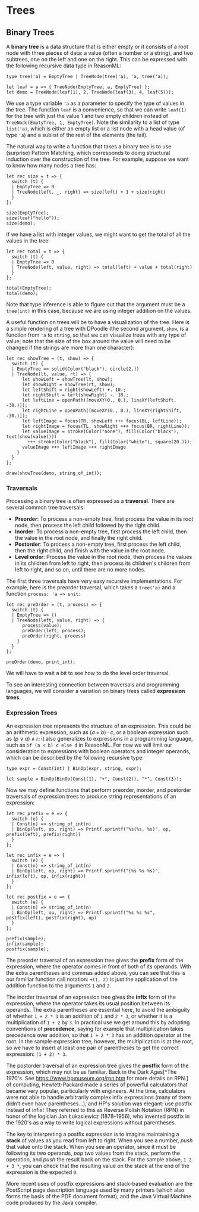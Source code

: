 # Trees

## Binary Trees

A **binary tree** is a data structure that is either empty or it consists of a root node with three pieces of data: a value (often a number or a string), and two subtrees, one on the left and one on the right.
This can be expressed with the following recursive data type in ReasonML:
```reason edit
type tree('a) = EmptyTree | TreeNode(tree('a), 'a, tree('a));

let leaf = a => { TreeNode(EmptyTree, a, EmptyTree) };
let demo = TreeNode(leaf(1), 2, TreeNode(leaf(3), 4, leaf(5)));
```
We use a type variable `'a` as a parameter to specify the type of values in the tree.
The function `leaf` is a convenience, so that we can write `leaf(1)` for the tree with just the value 1 and two empty children instead of `TreeNode(EmptyTree, 1, EmptyTree)`.
Note the similarity to a list of type `list('a)`, which is either an empty list or a list node with a head value (of type `'a`) and a sublist of the rest of the elements (the tail).

The natural way to write a function that takes a binary tree is to use (surprise) Pattern Matching, which corresponds to doing structural induction over the construction of the tree.
For example, suppose we want to know how many nodes a tree has:
```reason edit
let rec size = t => {
  switch (t) {
  | EmptyTree => 0
  | TreeNode(left, _, right) => size(left) + 1 + size(right)
  }
};

size(EmptyTree);
size(leaf("hello"));
size(demo);
```

If we have a list with integer values, we might want to get the total of all the values in the tree:
```reason edit
let rec total = t => {
  switch (t) {
  | EmptyTree => 0
  | TreeNode(left, value, right) => total(left) + value + total(right)
  }
};

total(EmptyTree);
total(demo);
```
Note that type inference is able to figure out that the argument must be a `tree(int)` in this case, because we are using integer addition on the values.

A useful function on trees will be to have a visualization of the tree.
Here is a simple rendering of a tree with DPoodle (the second argument, `show`, is a function from `'a` to `string`, so that we can visualize trees with any type of value; note that the size of the box around the value will need to be changed if the strings are more than one character):
```reason edit
let rec showTree = (t, show) => {
  switch (t) {
  | EmptyTree => solid(Color("black"), circle(2.))
  | TreeNode(lt, value, rt) => {
      let showLeft = showTree(lt, show);
      let showRight = showTree(rt, show);
      let leftShift = right(showLeft) +. 10.;
      let rightShift = left(showRight) -. 10.;
      let leftLine = openPath([moveXY(0., 0.), lineXY(leftShift, -30.)]);
      let rightLine = openPath([moveXY(0., 0.), lineXY(rightShift, -30.)]);
      let leftImage = focus(TR, showLeft +++ focus(BL, leftLine));
      let rightImage = focus(TL, showRight +++ focus(BR, rightLine));
      let valueImage = stroke(Color("none"), fill(Color("black"), text(show(value))))
        +++ stroke(Color("black"), fill(Color("white"), square(20.)));
      valueImage +++ leftImage +++ rightImage
    }
  }
};

draw(showTree(demo, string_of_int));
```

### Traversals

Processing a binary tree is often expressed as a **traversal**.
There are several common tree traversals:

* **Preorder**: To process a non-empty tree, first process the value in its root node, then process the left child followed by the right child.
* **Inorder**: To process a non-empty tree, first process the left child, then the value in the root node, and finally the right child.
* **Postorder**: To process a non-empty tree, first process the left child, then the right child, and finish with the value in the root node.
* **Level order**: Process the value in the root node, then process the values in its children from left to right, then process its children's children from left to right, and so on, until there are no more nodes.

The first three traversals have very easy recursive implementations. For example, here is the preorder traversal, which takes a `tree('a)` and a function `process: 'a => unit`:
```reason edit
let rec preOrder = (t, process) => {
  switch (t) {
  | EmptyTree => ()
  | TreeNode(left, value, right) => {
      process(value);
      preOrder(left, process);
      preOrder(right, process)
    }
  }
};

preOrder(demo, print_int);
```
We will have to wait a bit to see how to do the level order traversal.

To see an interesting connection between traversals and programming languages, we will consider a variation on binary trees called **expression trees**.

### Expression Trees

An expression tree represents the structure of an expression.
This could be an arithmetic expression, such as $(a+b)\cdot c$, or a boolean expression such as $(p\lor q)\land r$; it also generalizes to expressions in a programming language, such as `if (a < b) c else d` in ReasonML.
For now we will limit our consideration to expressions with boolean operators and integer operands, which can be described by the following recursive type:
```reason edit
type expr = Const(int) | BinOp(expr, string, expr);

let sample = BinOp(BinOp(Const(1), "+", Const(2)), "*", Const(3));
```

Now we may define functions that perform preorder, inorder, and postorder traversals of expression trees to produce string representations of an expression:
```reason edit
let rec prefix = e => {
  switch (e) {
  | Const(n) => string_of_int(n)
  | BinOp(left, op, right) => Printf.sprintf("%s(%s, %s)", op, prefix(left), prefix(right))
  }
};

let rec infix = e => {
  switch (e) {
  | Const(n) => string_of_int(n)
  | BinOp(left, op, right) => Printf.sprintf("(%s %s %s)", infix(left), op, infix(right))
  }
};

let rec postfix = e => {
  switch (e) {
  | Const(n) => string_of_int(n)
  | BinOp(left, op, right) => Printf.sprintf("%s %s %s", postfix(left), postfix(right), op)
  }
};

prefix(sample);
infix(sample);
postfix(sample);
```

The preorder traversal of an expression tree gives the **prefix** form of the expression, where the operator comes in front of both of its operands.
With the extra parentheses and commas added above, you can see that this is our familiar function call notation: `+(1, 2)` is just the application of the addition function to the arguments `1` and `2`.

The inorder traversal of an expression tree gives the **infix** form of the expression, where the operator takes its usual position between its operands.
The extra parentheses are essential here, to avoid the ambiguity of whether `1 + 2 * 3` is an addition of `1` and `2 * 3`, or whether it is a multiplication of `1 + 2` by `3`.
In practical use we get around this by adopting conventions of **precedence**, saying for example that multiplication takes precedence over addition, so that `1 + 2 * 3` has an addition operator at the root.
In the sample expression tree, however, the multiplication is at the root, so we have to insert at least one pair of parentheses to get the correct expression: `(1 + 2) * 3`.

The postorder traversal of an expression tree gives the **postfix** form of the expression, which may not be as familiar.
Back in the Dark Ages[^The 1970's. See https://www.hpmuseum.org/rpn.htm for more details on RPN.] of computing, Hewlett-Packard made a series of powerful calculators that became very popular, particularly with engineers.
At the time, calculators were not able to handle arbitrarily complex infix expressions (many of them didn't even have parentheses&hellip;), and HP's solution was elegant: use postfix instead of infix!
They referred to this as Reverse Polish Notation (RPN) in honor of the logician Jan Łukasiewicz (1878&ndash;1956), who invented postfix in the 1920's as a way to write logical expressions without parentheses.

The key to interpreting a postfix expression is to imagine maintaining a **stack** of values as you read from left to right. 
When you see a number, _push_ that value onto the stack.
When you see an operator, since it must be following its two operands, _pop_ two values from the stack, perform the operation, and _push_ the result back on the stack.
For the sample above, `1 2 + 3 *`, you can check that the resulting value on the stack at the end of the expression is the expected `9`.

More recent uses of postfix expressions and stack-based evaluation are the PostScript page description language used by many printers (which also forms the basis of the PDF document format), and the Java Virtual Machine code produced by the Java compiler.
